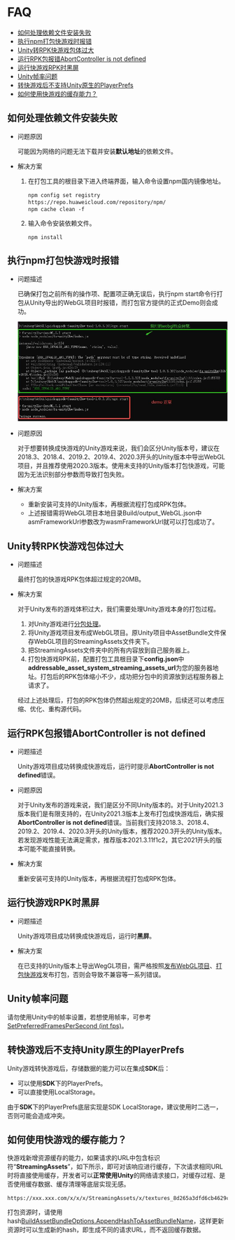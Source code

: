 # FAQ<a name="ZH-CN_TOPIC_0000001480836426"></a>

-   [如何处理依赖文件安装失败](#section144922623620)
-   [执行npm打包快游戏时报错](#section117651448143620)
-   [Unity转RPK快游戏包体过大](#section1812814107377)
-   [运行RPK包报错AbortController is not defined](#section1349532810374)
-   [运行快游戏RPK时黑屏](#section1396074113370)
-   [Unity帧率问题](#section1365215152016)
-   [转快游戏后不支持Unity原生的PlayerPrefs](#section118551314173816)
-   [如何使用快游戏的缓存能力？](#section143211315836)

## 如何处理依赖文件安装失败<a name="section144922623620"></a>

-   问题原因

    可能因为网络的问题无法下载并安装**默认地址**的依赖文件。

-   解决方案
    1.  在打包工具的根目录下进入终端界面，输入命令设置npm国内镜像地址。

        ```
        npm config set registry https://repo.huaweicloud.com/repository/npm/
        npm cache clean -f
        ```

    2.  输入命令安装依赖文件。

        ```
        npm install
        ```

## 执行npm打包快游戏时报错<a name="section117651448143620"></a>

-   问题描述

    已确保打包之前所有的操作项、配置项正确无误后，执行npm start命令行打包从Unity导出的WebGL项目时报错，而打包官方提供的正式Demo则会成功。

    ![](figures/zh-cn_image_0000001547487361.jpg)

-   问题原因

    对于想要转换成快游戏的Unity游戏来说，我们会区分Unity版本号，建议在2018.3、2018.4、2019.2、2019.4、2020.3开头的Unity版本中导出WebGL项目，并且推荐使用2020.3版本。使用未支持的Unity版本打包快游戏，可能因为无法识别部分参数而导致打包失败。

-   解决方案
    -   重新安装可支持的Unity版本，再根据流程打包成RPK包体。
    -   上述报错需将WebGL项目本地目录Build/output\_WebGL.json中asmFrameworkUrl参数改为wasmFrameworkUrl就可以打包成功了。

## Unity转RPK快游戏包体过大<a name="section1812814107377"></a>

-   问题描述

    最终打包的快游戏RPK包体超过规定的20MB。

-   解决方案

    对于Unity发布的游戏体积过大，我们需要处理Unity游戏本身的打包过程。

    1.  对Unity游戏进行[分包处理](https://docs.unity3d.com/cn/2020.3/Manual/AssetBundles-Workflow.html)。
    2.  将Unity游戏项目发布成WebGL项目。原Unity项目中AssetBundle文件保存WebGL项目的StreamingAssets文件夹下。
    3.  把StreamingAssets文件夹中的所有内容放到自己服务器上。
    4.  打包快游戏RPK前，配置打包工具根目录下**config.json**中**addressable\_asset\_system\_streaming\_assets\_url**为您的服务器地址。打包后的RPK包体缩小不少，成功把分包中的资源放到远程服务器上请求了。

    经过上述处理后，打包的RPK包体仍然超出规定的20MB，后续还可以考虑压缩、优化、重构源代码。

## 运行RPK包报错AbortController is not defined<a name="section1349532810374"></a>

-   问题描述

    Unity游戏项目成功转换成快游戏后，运行时提示**AbortController is not defined**错误。

-   问题原因

    对于Unity发布的游戏来说，我们是区分不同Unity版本的。对于Unity2021.3版本我们是有限支持的，在Unity2021.3版本上发布打包成快游戏后，确实报**AbortController is not defined**错误。当前我们支持2018.3、2018.4、2019.2、2019.4、2020.3开头的Unity版本，推荐2020.3开头的Unity版本。若发现游戏性能无法满足需求，推荐版本2021.3.11f1c2，其它2021开头的版本可能不能直接转换。

-   解决方案

    重新安装可支持的Unity版本，再根据流程打包成RPK包体。

## 运行快游戏RPK时黑屏<a name="section1396074113370"></a>

-   问题描述

    Unity游戏项目成功转换成快游戏后，运行时**黑屏**。

-   解决方案

    在已支持的Unity版本上导出WegGL项目，需严格按照[发布WebGL项目](第二步-发布WebGL项目.md)、[打包快游戏](第三步-打包快游戏.md)发布打包，否则会导致不兼容等一系列错误。

## Unity帧率问题<a name="section1365215152016"></a>

请勿使用Unity中的帧率设置，若想使用帧率，可参考[SetPreferredFramesPerSecond \(int fps\)](渲染API.md#section73161511193412)。

## 转快游戏后不支持Unity原生的PlayerPrefs<a name="section118551314173816"></a>

Unity游戏转快游戏后，存储数据的能力可以在集成**SDK**后：

-   可以使用**SDK**下的PlayerPrefs。
-   可以直接使用LocalStorage。

由于**SDK**下的PlayerPrefs底层实现是SDK LocalStorage，建议使用时二选一，否则可能会造成冲突。

## 如何使用快游戏的缓存能力？<a name="section143211315836"></a>

快游戏新增资源缓存的能力，如果请求的URL中包含标识符“**StreamingAssets**”，如下所示，即可对该响应进行缓存，下次请求相同URL时将直接使用缓存，开发者可以**正常使用Unity**的网络请求接口，对缓存过程、是否使用缓存数据、缓存清理等底层实现无感。

```
https://xxx.xxx.com/x/x/x/StreamingAssets/x/textures_8d265a3dfd6cb4629cdd8b726a0afb1e.ab
```

打包资源时，请使用hash[BuildAssetBundleOptions.AppendHashToAssetBundleName](https://docs.unity3d.com/ScriptReference/BuildAssetBundleOptions.AppendHashToAssetBundleName.html)，这样更新资源时可以生成新的hash，即生成不同的请求URL，而不返回缓存数据。

